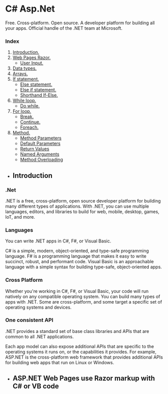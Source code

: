 # C# Asp.Net
Free. Cross-platform. Open source. A developer platform for building all your apps. Official handle of the .NET team at Microsoft.

### Index

1. [ Introduction. ](#introduction)
2. [ Web Pages Razor. ](#razor)
   - [ User Input. ](#usernput)
3. [ Data types. ](#part3)
8. [ Arrays. ](#part8)
9. [ If statement. ](#part10)
   - [ Else statement. ](#else)
   - [ Else if statement. ](#elseif)
   - [ Shorthand If-Else. ](#shorthand)
13. [ While loop. ](#part13)
      - [ Do while. ](#dowhile)
15. [ For loop. ](#part15)
      - [ Break. ](#break)
      - [ Continue. ](#continue)
      - [ Foreach. ](#foreach)
16. [ Method.](#part16)
      - [ Method Parameters ](#methodparameters)
      - [ Default Parameters ](#defaultparameters)
      - [ Return Values ](#returnvalues)
      - [ Named Arguments ](#namedarguments)
      - [ Method Overloading ](#methodoverloading)

<a name="introduction"></a>
- ## Introduction

### .Net
.NET is a free, cross-platform, open source developer platform for building many different types of applications.
With .NET, you can use multiple languages, editors, and libraries to build for web, mobile, desktop, games, IoT, and more.

### Languages
You can write .NET apps in C#, F#, or Visual Basic.

C# is a simple, modern, object-oriented, and type-safe programming language.
F# is a programming language that makes it easy to write succinct, robust, and performant code.
Visual Basic is an approachable language with a simple syntax for building type-safe, object-oriented apps.

### Cross Platform
Whether you're working in C#, F#, or Visual Basic, your code will run natively on any compatible operating system. You can build many types of apps with .NET. Some are cross-platform, and some target a specific set of operating systems and devices.

### One consistent API
.NET provides a standard set of base class libraries and APIs that are common to all .NET applications.

Each app model can also expose additional APIs that are specific to the operating systems it runs on, or the capabilities it provides. For example, ASP.NET is the cross-platform web framework that provides additional APIs for building web apps that run on Linux or Windows.

<a name="razor"></a>
- ## ASP.NET Web Pages use Razor markup with C# or VB code
